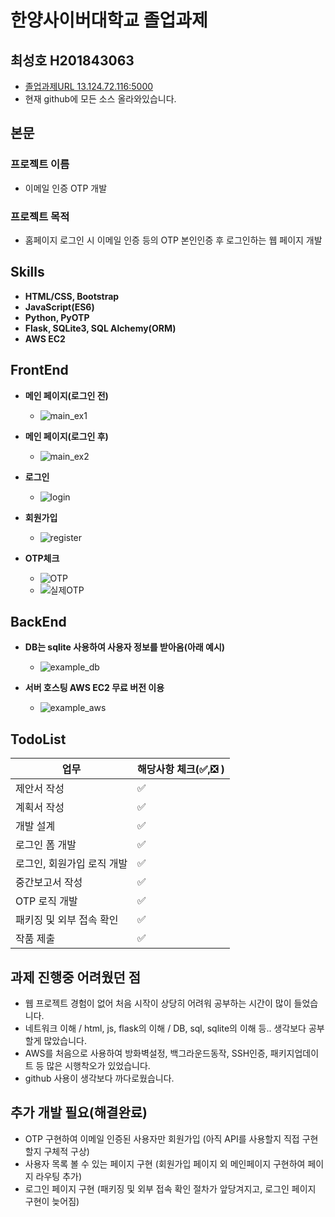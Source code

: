 # 한양사이버대학교 졸업과제
## 최성호 H201843063
- [졸업과제URL 13.124.72.116:5000](http://13.124.72.116:5000)
- 현재 github에 모든 소스 올라와있습니다.

## 본문
### 프로젝트 이름
- 이메일 인증 OTP 개발
### 프로젝트 목적
- 홈페이지 로그인 시 이메일 인증 등의 OTP 본인인증 후 로그인하는 웹 페이지 개발

## Skills
- **HTML/CSS, Bootstrap**
- **JavaScript(ES6)**
- **Python, PyOTP**
- **Flask, SQLite3, SQL Alchemy(ORM)**
- **AWS EC2**

## FrontEnd
- **메인 페이지(로그인 전)**
  - ![main_ex1](https://user-images.githubusercontent.com/87958906/143644443-90e328bc-5cf7-4c89-98fe-845ec0b2ab5c.png)

- **메인 페이지(로그인 후)**
  - ![main_ex2](https://user-images.githubusercontent.com/87958906/143645413-90ff66c9-1855-48da-a7f8-b50f0127fd43.png)

- **로그인**
  - ![login](https://user-images.githubusercontent.com/87958906/143660350-145c66a3-d098-4892-9d71-8b0954d17551.png)

- **회원가입**
  - ![register](https://user-images.githubusercontent.com/87958906/143658058-c8249664-360f-428b-bc02-a234e0a57daf.png)

- **OTP체크**
  - ![OTP](https://user-images.githubusercontent.com/87958906/143658111-1305efe1-20a2-42be-a32b-c796e4ae0be8.png)
  - ![실제OTP](https://user-images.githubusercontent.com/87958906/143658167-fc36bcab-8cc1-48c6-baf1-b46450e71a54.png)

## BackEnd
- **DB는 sqlite 사용하여 사용자 정보를 받아옴(아래 예시)**
  - ![example_db](https://user-images.githubusercontent.com/87958906/139253432-3afa4ce7-6f9e-471a-805e-e62b360f77ea.png)

- **서버 호스팅 AWS EC2 무료 버전 이용**
  - ![example_aws](https://user-images.githubusercontent.com/87958906/139256174-2016343d-062c-461c-9921-98999d857072.PNG)

## TodoList
| 업무 | 해당사항 체크(✅,❎ ) |
| ------ | ------ |
| 제안서 작성 | ✅ |
| 계획서 작성 | ✅ |
| 개발 설계 | ✅ |
| 로그인 폼 개발 | ✅ |
| 로그인, 회원가입 로직 개발 | ✅ |
| 중간보고서 작성 | ✅ |
| OTP 로직 개발 | ✅ |
| 패키징 및 외부 접속 확인 | ✅ |
| 작품 제출 | ✅ |

## 과제 진행중 어려웠던 점
- 웹 프로젝트 경험이 없어 처음 시작이 상당히 어려워 공부하는 시간이 많이 들었습니다.
- 네트워크 이해 / html, js, flask의 이해 / DB, sql, sqlite의 이해 등.. 생각보다 공부할게 많았습니다.
- AWS를 처음으로 사용하여 방화벽설정, 백그라운드동작, SSH인증, 패키지업데이트 등 많은 시행착오가 있었습니다.
- github 사용이 생각보다 까다로웠습니다.

## 추가 개발 필요(해결완료)
- OTP 구현하여 이메일 인증된 사용자만 회원가입 (아직 API를 사용할지 직접 구현할지 구체적 구상)
- 사용자 목록 볼 수 있는 페이지 구현 (회원가입 페이지 외 메인페이지 구현하여 페이지 라우팅 추가)
- 로그인 페이지 구현 (패키징 및 외부 접속 확인 절차가 앞당겨지고, 로그인 페이지 구현이 늦어짐)
